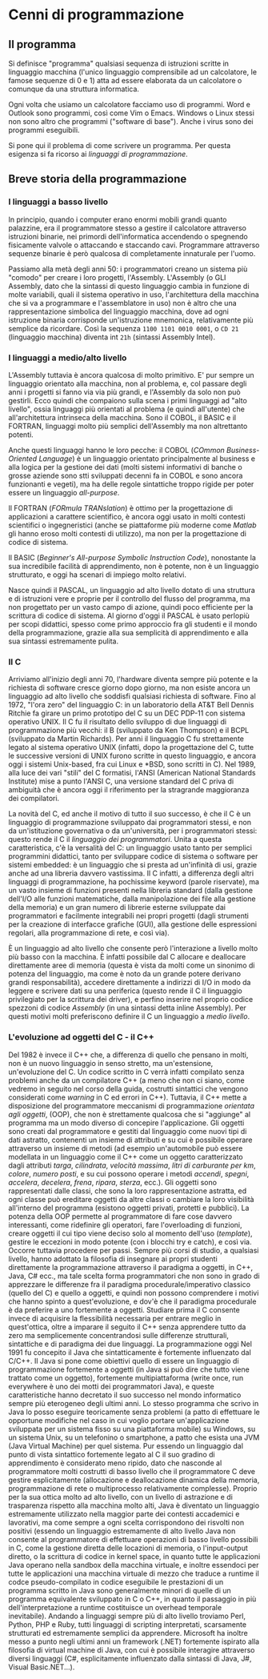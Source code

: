 # Cenni di programmazione

## Il programma

Si definisce "programma" qualsiasi sequenza di istruzioni scritte in linguaggio
macchina (l'unico linguaggio comprensibile ad un calcolatore, le famose sequenze
di 0 e 1) atta ad essere elaborata da un calcolatore o comunque da una struttura
informatica.

Ogni volta che usiamo un calcolatore facciamo uso di programmi. Word e Outlook
sono programmi, così come Vim o Emacs. Windows o Linux stessi non sono altro che
programmi ("software di base"). Anche i virus sono dei programmi eseguibili.

Si pone qui il problema di come scrivere un programma. Per questa esigenza si fa
ricorso ai *linguaggi di programmazione*.

## Breve storia della programmazione

### I linguaggi a basso livello

In principio, quando i computer erano enormi mobili grandi quanto palazzine, era
il programmatore stesso a gestire il calcolatore attraverso istruzioni binarie,
nei primordi dell'informatica accendendo o spegnendo fisicamente valvole o
attaccando e staccando cavi. Programmare attraverso sequenze binarie è però
qualcosa di completamente innaturale per l'uomo.

Passiamo alla metà degli anni 50: i programmatori creano un sistema più "comodo"
per creare i loro progetti, l'Assembly. L'Assembly (o GLI Assembly, dato che la
sintassi di questo linguaggio cambia in funzione di molte variabili, quali il
sistema operativo in uso, l'architettura della macchina che si va a programmare
e l'assemblatore in uso) non è altro che una rappresentazione simbolica del
linguaggio macchina, dove ad ogni istruzione binaria corrisponde un'istruzione
mnemonica, relativamente più semplice da ricordare. Così la sequenza `1100 1101
0010 0001`, o `CD 21` (linguaggio macchina) diventa int `21h` (sintassi Assembly
Intel).

### I linguaggi a medio/alto livello

L'Assembly tuttavia è ancora qualcosa di molto primitivo. E' pur sempre un
linguaggio orientato alla macchina, non al problema, e, col passare degli anni i
progetti si fanno via via più grandi, e l'Assembly da solo non può gestirli.
Ecco quindi che compaiono sulla scena i primi linguaggi ad "alto livello", ossia
linguaggi più orientati al problema (e quindi all'utente) che all'architettura
intrinseca della macchina. Sono il COBOL, il BASIC e il FORTRAN, linguaggi molto
più semplici dell'Assembly ma non altrettanto potenti.

Anche questi linguaggi hanno le loro pecche: il COBOL (_COmmon Business-Oriented
Language_) è un linguaggio orientato principalmente al business e alla logica
per la gestione dei dati (molti sistemi informativi di banche o grosse aziende
sono stti sviluppati decenni fa in COBOL e sono ancora funzionanti e vegeti), ma
ha delle regole sintattiche troppo rigide per poter essere un linguaggio
_all-purpose_.

Il FORTRAN (_FORmula TRANslation_) è ottimo per la progettazione di applicazioni
a carattere scientifico, è ancora oggi usato in molti contesti scientifici o
ingegneristici (anche se piattaforme più moderne come _Matlab_ gli hanno eroso
molti contesti di utilizzo), ma non per la progettazione di codice di sistema.

Il BASIC (_Beginner's All-purpose Symbolic Instruction Code_), nonostante la sua
incredibile facilità di apprendimento, non è potente, non è un linguaggio
strutturato, e oggi ha scenari di impiego molto relativi.

Nasce quindi il PASCAL, un linguaggio ad alto livello dotato di una struttura e
di istruzioni vere e proprie per il controllo del flusso del programma, ma non
progettato per un vasto campo di azione, quindi poco efficiente per la scrittura
di codice di sistema. Al giorno d'oggi il PASCAL è usato perlopiù per scopi
didattici, spesso come primo approccio fra gli studenti e il mondo della
programmazione, grazie alla sua semplicità di apprendimento e alla sua sintassi
estremamente pulita.

### Il C

Arriviamo all'inizio degli anni 70, l'hardware diventa sempre più potente e la
richiesta di software cresce giorno dopo giorno, ma non esiste ancora un
linguaggio ad alto livello che soddisfi qualsiasi richiesta di software. Fino al
1972, "l'ora zero" del linguaggio C: in un laboratorio della AT&T Bell Dennis
Ritchie fa girare un primo prototipo del C su un DEC PDP-11 con sistema
operativo UNIX. Il C fu il risultato dello sviluppo di due linguaggi di
programmazione più vecchi: il B (sviluppato da Ken Thompson) e il BCPL
(sviluppato da Martin Richards). Per anni il linguaggio C fu strettamente legato
al sistema operativo UNIX (infatti, dopo la progettazione del C, tutte le
successive versioni di UNIX furono scritte in questo linguaggio, e ancora oggi i
sistemi Unix-based, fra cui Linux e *BSD, sono scritti in C). Nel 1989, alla
luce dei vari "stili" del C formatisi, l'ANSI (American National Standards
Institute) mise a punto l'ANSI C, una versione standard del C priva di ambiguità
che è ancora oggi il riferimento per la stragrande maggioranza dei compilatori.

La novità del C, ed anche il motivo di tutto il suo successo, è che il C è un
linguaggio di programmazione sviluppato dai programmatori stessi, e non da
un'istituzione governativa o da un'università, per i programmatori stessi:
questo rende il C il _linguaggio dei programmatori_. Unita a questa
caratteristica, c'è la versalità del C: un linguaggio usato tanto per semplici
programmini didattici, tanto per sviluppare codice di sistema o software per
sistemi embedded: è un linguaggio che si presta ad un'infinità di usi, grazie
anche ad una libreria davvero vastissima. Il C infatti, a differenza degli altri
linguaggi di programmazione, ha pochissime keyword (parole riservate), ma un
vasto insieme di funzioni presenti nella libreria standard (dalla gestione
dell'I/O alle funzioni matematiche, dalla manipolazione dei file alla gestione
della memoria) e un gran numero di librerie esterne sviluppate dai programmatori
e facilmente integrabili nei propri progetti (dagli strumenti per la creazione
di interfacce grafiche (GUI), alla gestione delle espressioni regolari, alla
programmazione di rete, e così via).

È un linguaggio ad alto livello che consente però l'interazione a livello molto
più basso con la macchina. È infatti possibile dal C allocare e deallocare
direttamente aree di memoria (questa è vista da molti come un sinonimo di
potenza del linguaggio, ma come è noto da un grande potere derivano grandi
responsabilità), accedere direttamente a indirizzi di I/O in modo da leggere e
scrivere dati su una periferica (questo rende il C il linguaggio privilegiato
per la scrittura dei driver), e perfino inserire nel proprio codice spezzoni di
codice _Assembly_ (in una sintassi detta inline Assembly). Per questi motivi
molti preferiscono definire il C un linguaggio a _medio livello_.

### L'evoluzione ad oggetti del C - il C++

Del 1982 è invece il C++ che, a differenza di quello che pensano in molti, non è
un nuovo linguaggio in senso stretto, ma un'estensione, un'evoluzione del C. Un
codice scritto in C verrà infatti compilato senza problemi anche da un
compilatore C++ (a meno che non ci siano, come vedremo in seguito nel corso
della guida, costrutti sintattici che vengono considerati come _warning_ in C ed
errori in C++). Tuttavia, il C++ mette a disposizione del programmatore
meccanismi di programmazione _orientata agli oggetti_, (OOP), che non è
strettamente qualcosa che si "aggiunge" al programma ma un modo diverso di
concepire l'applicazione. Gli oggetti sono creati dal programmatore e gestiti
dal linguaggio come nuovi tipi di dati astratto, contenenti un insieme di
attributi e su cui è possibile operare attraverso un insieme di metodi (ad
esempio un'automobile può essere modellata in un linguaggio come il C++ come un
oggetto caratterizzato dagli attributi _targa_, _cilindrata_, _velocità
massima_, _litri di carburante per km_, _colore_, _numero posti_, e su cui
possono operare i metodi _accendi_, _spegni_, _accelera_, _decelera_, _frena_,
_ripara_, _sterza_, ecc.). Gli oggetti sono rappresentati dalle classi, che sono
la loro rappresentazione astratta, ed ogni classe può ereditare oggetti da altre
classi o cambiare la loro visibilità all'interno del programma (esistono oggetti
privati, protetti e pubblici). La potenza della OOP permette al programmatore di
fare cose davvero interessanti, come ridefinire gli operatori, fare
l'overloading di funzioni, creare oggetti il cui tipo viene deciso solo al
momento dell'uso (_template_), gestire le eccezioni in modo potente (con i
blocchi try e catch), e così via.  Occorre tuttavia procedere per passi. Sempre
più corsi di studio, a qualsiasi livello, hanno adottato la filosofia di
insegnare ai propri studenti direttamente la programmazione attraverso il
paradigma a oggetti, in C++, Java, C# ecc., ma tale scelta forma programmatori
che non sono in grado di apprezzare le differenze fra il paradigma
procedurale/imperativo classico (quello del C) e quello a oggetti, e quindi non
possono comprendere i motivi che hanno spinto a quest'evoluzione, e dov'è che il
paradigma procedurale è da preferire a uno fortemente a oggetti. Studiare prima
il C consente invece di acquisire la flessibilità necessaria per entrare meglio
in quest'ottica, oltre a imparare il seguito il C++ senza apprendere tutto da
zero ma semplicemente concentrandosi sulle differenze strutturali, sintattiche e
di paradigma dei due linguaggi.  La programmazione oggi Nel 1991 fu concepito il
Java che sintatticamente è fortemente influenzato dal C/C++. Il Java si pone
come obiettivi quello di essere un linguaggio di programmazione fortemente a
oggetti (in Java si può dire che tutto viene trattato come un oggetto),
fortemente multipiattaforma (write once, run everywhere è uno dei motti dei
programmatori Java), e queste caratteristiche hanno decretato il suo successo
nel mondo informatico sempre più eterogeneo degli ultimi anni. Lo stesso
programma che scrivo in Java lo posso eseguire teoricamente senza problemi (a
patto di effettuare le opportune modifiche nel caso in cui voglio portare
un'applicazione sviluppata per un sistema fisso su una piattaforma mobile) su
Windows, su un sistema Unix, su un telefonino o smartphone, a patto che esista
una JVM (Java Virtual Machine) per quel sistema.  Pur essendo un linguaggio dal
punto di vista sintattico fortemente legato al C il suo gradino di apprendimento
è considerato meno ripido, dato che nasconde al programmatore molti costrutti di
basso livello che il programmatore C deve gestire esplicitamente (allocazione e
deallocazione dinamica della memoria, programmazione di rete o multiprocesso
relativamente complesse). Proprio per la sua ottica molto ad alto livello, con
un livello di astrazione e di trasparenza rispetto alla macchina molto alti,
Java è diventato un linguaggio estremamente utilizzato nella maggior parte dei
contesti accademici e lavorativi, ma come sempre a ogni scelta corrispondono dei
risvolti non positivi (essendo un linguaggio estremamente di alto livello Java
non consente al programmatore di effettuare operazioni di basso livello
possibili in C, come la gestione diretta delle locazioni di memoria, o
l'input-output diretto, o la scrittura di codice in kernel space, in quanto
tutte le applicazioni Java operano nella sandbox della macchina virtuale, e
inoltre essendoci per tutte le applicazioni una macchina virtuale di mezzo che
traduce a runtime il codce pseudo-compilato in codice eseguibile le prestazioni
di un programma scritto in Java sono generalmente minori di quelle di un
programma equivalente sviluppato in C o C++, in quanto il passaggio in più
dell'interpretazione a runtime costituisce un overhead temporale inevitabile).
Andando a linguaggi sempre più di alto livello troviamo Perl, Python, PHP e
Ruby, tutti linguaggi di scripting interpretati, scarsamente strutturati ed
estremamente semplici da apprendere.  Microsoft ha inoltre messo a punto negli
ultimi anni un framework (.NET) fortemente ispirato alla filosofia di virtual
machine di Java, con cui è possibile interagire attraverso diversi linguaggi
(C#, esplicitamente influenzato dalla sintassi di Java, J#, Visual
Basic.NET...).

